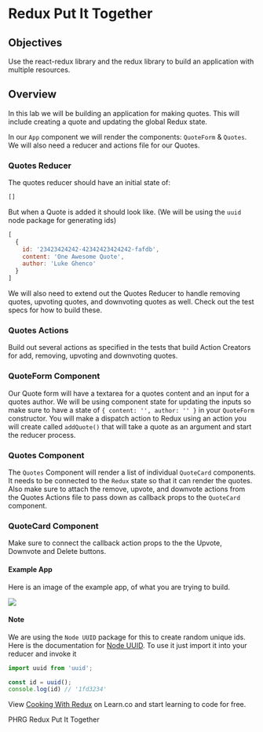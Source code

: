 # Redux Put It Together

## Objectives

Use the react-redux library and the redux library to build an application with multiple resources.

## Overview

In this lab we will be building an application for making quotes. This will include creating a quote and updating the global Redux state. 

In our `App` component we will render the components: `QuoteForm` & `Quotes`. We will also need a reducer and actions file for our Quotes.

### Quotes Reducer 

The quotes reducer should have an initial state of:

```javascript 
[]
```

But when a Quote is added it should look like. (We will be using the `uuid` node package for generating ids)

```javascript 
[
  {
    id: '23423424242-42342423424242-fafdb',
    content: 'One Awesome Quote',
    author: 'Luke Ghenco'
  }
]
```

We will also need to extend out the Quotes Reducer to handle removing quotes, upvoting quotes, and downvoting quotes as well. Check out the test specs for how to build these.

### Quotes Actions 

Build out several actions as specified in the tests that build Action Creators for add, removing, upvoting and downvoting quotes.

### QuoteForm Component 

Our Quote form will have a textarea for a quotes content and an input for a quotes author. We will be using component state for updating the inputs so make sure to have a state of `{ content: '', author: '' }` in your `QuoteForm` constructor. You will make a dispatch action to Redux using an action you will create called `addQuote()` that will take a quote as an argument and start the reducer process.

### Quotes Component

The `Quotes` Component will render a list of individual `QuoteCard` components. It needs to be connected to the `Redux` state so that it can render the quotes. Also make sure to attach the remove, upvote, and downvote actions from the Quotes Actions file to pass down as callback props to the `QuoteCard` component. 

### QuoteCard Component

Make sure to connect the callback action props to the the Upvote, Downvote and Delete buttons.

#### Example App

Here is an image of the example app, of what you are trying to build. 

![](https://s3-us-west-2.amazonaws.com/curriculum-content/web-development/react/quote-app-image.png)

#### Note 

We are using the `Node UUID` package for this to create random unique ids. Here is the documentation for [Node UUID](https://github.com/kelektiv/node-uuid). To use it just import it into your reducer and invoke it 

```javascript 
import uuid from 'uuid';

const id = uuid();
console.log(id) // '1fd3234'
```

<p class='util--hide'>View <a href='https://learn.co/lessons/cooking-with-redux'>Cooking With Redux</a> on Learn.co and start learning to code for free.</p>

<p data-visibility='hidden'>PHRG Redux Put It Together</p>